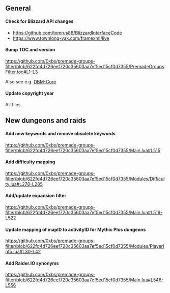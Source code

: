 ## General

#### Check for Blizzard API changes

* https://github.com/tomrus88/BlizzardInterfaceCode
* https://www.townlong-yak.com/framexml/live

#### Bump TOC and version

https://github.com/0xbs/premade-groups-filter/blob/622fd4d726eef720c35603aa7ef5ed15cf0d7355/PremadeGroupsFilter.toc#L1-L3

Also see e.g. [DBM-Core](https://github.com/DeadlyBossMods/DBM-Unified/blob/master/DBM-Core/DBM-Core.toc#L1)

#### Update copyright year

All files.

## New dungeons and raids

#### Add new keywords and remove obsolete keywords

https://github.com/0xbs/premade-groups-filter/blob/622fd4d726eef720c35603aa7ef5ed15cf0d7355/Main.lua#L515

#### Add difficulty mapping

https://github.com/0xbs/premade-groups-filter/blob/622fd4d726eef720c35603aa7ef5ed15cf0d7355/Modules/Difficulty.lua#L278-L285

#### Add/update expansion filter

https://github.com/0xbs/premade-groups-filter/blob/622fd4d726eef720c35603aa7ef5ed15cf0d7355/Main.lua#L519-L522

#### Update mapping of mapID to activityID for Mythic Plus dungeons

https://github.com/0xbs/premade-groups-filter/blob/622fd4d726eef720c35603aa7ef5ed15cf0d7355/Modules/PlayerInfo.lua#L30-L42

#### Add Raider.IO synonyms

https://github.com/0xbs/premade-groups-filter/blob/622fd4d726eef720c35603aa7ef5ed15cf0d7355/Main.lua#L546-L556
